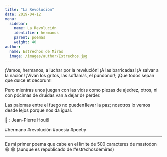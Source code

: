 ```yaml
---
title: "La Revolución"
date: 2019-04-12
menu:
  sidebar:
    name: La Revolución
    identifier: hermanos
    parent: poemas
    weight: 40
author:
  name: Estrechos de Miras
  image: /images/author/Estrechos.jpg
---
```


¡Vamos, hermanos, a luchar por la revolución!
¡A las barricadas! ¡A salvar a la nación!
¡Vivan los gritos, las soflamas, el pundonor!;
¡Que todos sepan que dulce et decorum!

Pero mientras unos juegan con las vidas como piezas de ajedrez,
otros, ni con pócimas de druidas van a dejar de perder.

Las palomas entre el fuego no pueden llevar la paz; nosotros lo vemos desde lejos porque nos da igual.

📸 : Jean-Pierre Houël

#hermano #revolución #poesia #poetry

---

Es mi primer poema que cabe en el límite de 500 caracteres de mastodon 😆 😆  (aunque es republicado de #estrechosdemiras)
